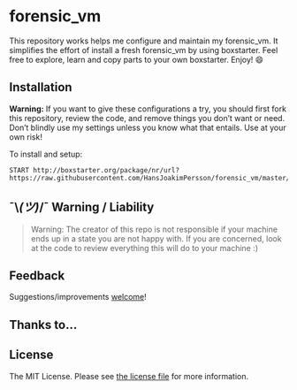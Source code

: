 # forensic_vm


This repository works helps me configure and maintain my forensic_vm. It simplifies the effort of install a fresh forensic_vm by using boxstarter. Feel free to explore, learn and copy parts to your own boxstarter. Enjoy! :smile:

## Installation

**Warning:** If you want to give these configurations a try, you should first fork this repository, review the code, and remove things you don’t want or need. Don’t blindly use my settings unless you know what that entails. Use at your own risk!

To install and setup:

```
START http://boxstarter.org/package/nr/url?https://raw.githubusercontent.com/HansJoakimPersson/forensic_vm/master/bootstrap.ps1
```


## ¯\\_(ツ)_/¯ Warning / Liability
> Warning:
The creator of this repo is not responsible if your machine ends up in a state you are not happy with. If you are concerned, look at the code to review everything this will do to your machine :)

## Feedback

Suggestions/improvements
[welcome](https://github.com/HansJoakimPersson/dotfiles/issues)!

## Thanks to…



## License

The MIT License. Please see [the license file](license.md) for more information.

